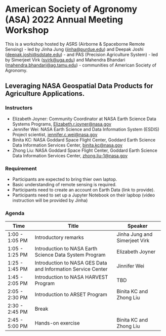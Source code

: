 # American Society of Agronomy (ASA) 2022 Annual Meeting Workshop

This is a workshop hosted by ASRS (Airborne & Spaceborne Remote Sensing) - led by Jinha Jung (jinha@purdue.edu) and Deepak Joshi (deepak.joshi@sdstate.edu) - and PAS (Precision Agriculture System) - led by Simerjeet Virk (svirk@uga.edu) and Mahendra Bhandari (mahendra.bhandari@ag.tamu.edu) - communities of American Society of Agronomy. 

## Leveraging NASA Geospatial Data Products for Agriculture Applications.

### Instructors

* Elizabeth Joyner: Community Coordinator at NASA Earth Science Data Systems Programs, Elizabeth.r.joyner@nasa.gov
* Jennifer Wei: NASA Earth Science and Data Information System (ESDIS) Project scientist, jennifer.c.wei@nasa.gov
* Binita KC: NASA Goddard Space Flight Center, Goddard Earth Science Data Information Services Center, binita.kc@nasa.gov
* Zhong Liu: NASA Goddard Space Flight Center, Goddard Earth Science Data Information Services Center, zhong.liu-1@nasa.gov

### Requirement

* Participants are expected to bring thier own laptop.
* Basic understanding of remote sensing is required.
* Participants need to create an account on Earth Data (link to provide).
* Participants need to set up a Jupyter Notebook on their lapbop (video instruction will be provided by Jinha)

### Agenda

| Time          | Title         | Speaker       |
| ------------- | ------------- | ------------- |
| 1:00 - 1:05 PM  | Introductory remarks  | Jinha Jung and Simerjeet Virk |
| 1:05 - 1:25 PM  | Introduction to NASA Earth Science Data System Program  | Elizabeth Joyner |
| 1:25 - 1:45 PM  | Introduction to NASA GES Data and Information Service Center  | Jinnifer Wei |
| 1:45 - 2:05 PM  | Introduction to NASA HARVEST Program  | TBD |
| 2:05 - 2:30 PM  | Introduction to ARSET Program  | Binita KC and Zhong Liu |
| 2:30 - 2:45 PM  | Break  |  |
| 2:45 - 5:00 PM  | Hands-on exercise  | Binita KC and Zhong Liu |
